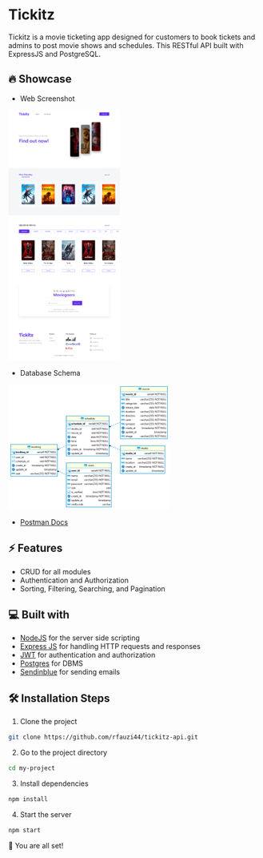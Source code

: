 # Tickitz
Tickitz is a movie ticketing app designed for customers to book tickets and admins to post movie shows and schedules. This RESTful API built with ExpressJS and PostgreSQL.

## 🔥 Showcase
- Web Screenshot

<img src="app-image.png" alt="Alt text" height="500">

- Database Schema

<img src="db-image.png" alt="Alt text" height="250">

- [Postman Docs](https://documenter.getpostman.com/view/25042327/2s93JtQ3v8)

## ⚡ Features
- CRUD for all modules
- Authentication and Authorization
- Sorting, Filtering, Searching, and Pagination

## 💻 Built with
-   [NodeJS](https://github.com/nodejs/node) for the server side scripting
-   [Express JS](https://github.com/expressjs/express) for handling HTTP requests and responses
-   [JWT](https://github.com/auth0/node-jsonwebtoken) for authentication and authorization
-   [Postgres](https://github.com/postgres/postgres) for DBMS
-   [Sendinblue](https://github.com/sendinblue/APIv3-nodejs-library) for sending emails

## 🛠️ Installation Steps

1. Clone the project

```bash
git clone https://github.com/rfauzi44/tickitz-api.git
```

2. Go to the project directory

```bash
cd my-project
```

3. Install dependencies

```bash
npm install
```

4. Start the server

```bash
npm start
```

🌟 You are all set!
